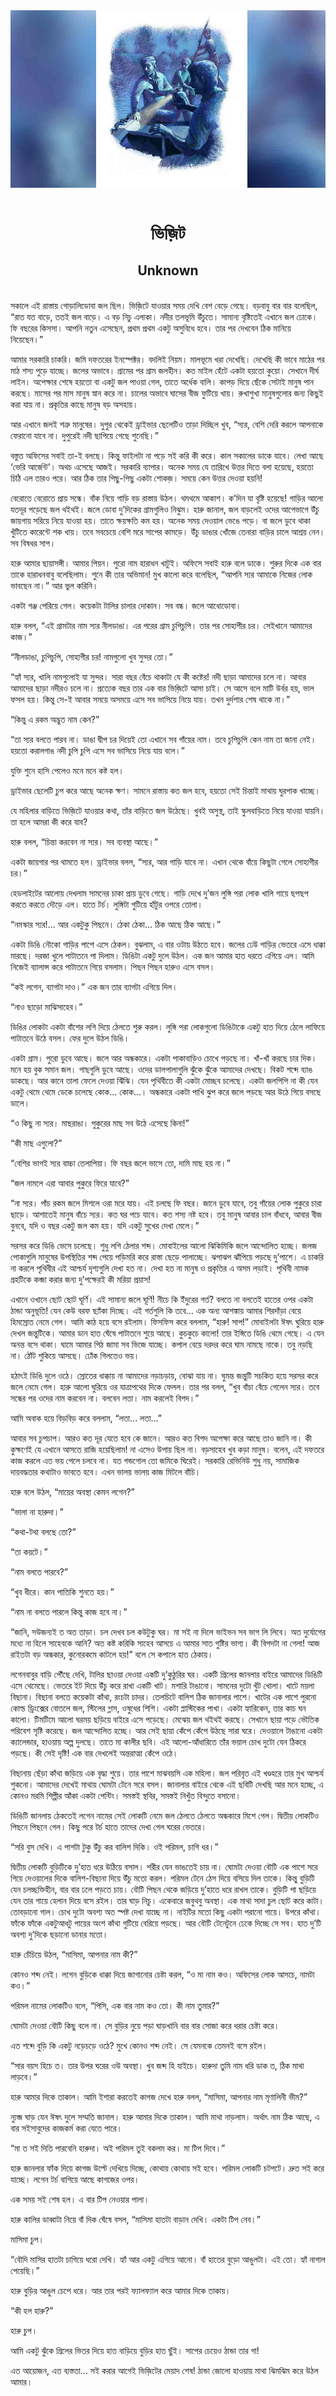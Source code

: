 <div align=center> <img src="../../metadata/images/rabibasariya/ভিজ়িট-Unknown.jpg" align="center"></div><br><h1 align=center>ভিজ়িট</h1>
<h2 align=center>Unknown</h2><br>সকালে এই রাস্তায় গোড়ালিডোবা জল ছিল। ভিজ়িটে যাওয়ার সময় দেখি বেশ বেড়ে গেছে। বড়বাবু বার বার বলেছিল, “রাত যত বাড়ে, ততই জল বাড়ে। এ বড় নিচু এলাকা। নদীর তলভূমি উঁচুতে। সামান্য বৃষ্টিতেই এখানে জল ঢোকে। ফি বছরের কিসসা। আপনি নতুন এসেছেন, প্রথম প্রথম একটু অসুবিধে হবে। তার পর দেখবেন ঠিক মানিয়ে নিয়েছেন।”

আমার সরকারি চাকরি। জমি দফতরের ইনস্পেক্টর। বদলিই নিয়ম। মালভূমে খরা দেখেছি। দেখেছি কী ভাবে মাঠের পর মাঠ শস্য পুড়ে যাচ্ছে। জলের অভাবে। গ্রামের পর গ্রাম জলহীন। কত মাইল হেঁটে একটা হয়তো কুয়ো। সেখানে দীর্ঘ লাইন। অপেক্ষার শেষে হয়তো বা একটু জল পাওয়া গেল, তাতে অর্ধেক বালি। কাপড় দিয়ে ছেঁকে সেটাই মানুষ পান করছে। মাসের পর মাস মানুষ স্নান করে না। চালের অভাবে ঘাসের বীজ ফুটিয়ে খায়। রুখাশুখা মানুষগুলোর জন্য কিছুই করা যায় না। প্রকৃতির কাছে মানুষ বড় অসহায়।

আর এখানে জলই শত্রু মানুষের। দুপুর থেকেই ড্রাইভার ছেলেটিও তাড়া দিচ্ছিল খুব, “স্যর, বেশি দেরি করলে আপনাকে ফেরানো যাবে না। দুপুরেই নদী ছাপিয়ে গেছে শুনেছি।”

বস্তুত অফিসের সবাই তা-ই বলছে। কিন্তু ফাইলটা না পড়ে সই করি কী করে। কাল সকালের ডাকে যাবে। লেখা আছে ‘ভেরি আর্জেন্ট’। অথচ এসেছে আজই। সরকারি ব্যাপার। অনেক সময় যে তারিখে উত্তর দিতে বলা হয়েছে, হয়তো চিঠি এল তারও পরে। আর ঠিক তার পিছু-পিছু একটা শোকজ়। সময়ে কেন উত্তর দেওয়া হয়নি!

বেরোতে বেরোতে প্রায় সন্ধে। বাঁক নিয়ে গাড়ি বড় রাস্তায় উঠল। থমথমে আকাশ। ক’দিন যা বৃষ্টি হয়েছে!  গাড়ির আলো যতদূর পড়েছে জল থইথই। জলে ডোবা দু’দিকের গ্রামগুলিও নিঝুম। হারু জানাল, জল বাড়লেই ওদের আগেভাগে উঁচু জায়গায় সরিয়ে নিয়ে যাওয়া হয়। তাতে ক্ষয়ক্ষতি কম হয়। অনেক সময় দেওয়াল ভেঙে পড়ে। বা জলে ডুবে থাকা খুঁটিতে কারেন্টে শক খায়। তবে সবচেয়ে বেশি মরে সাপের কামড়ে। উঁচু ডাঙার খোঁজে তেনারা বাড়ির চালে আশ্রয় নেন। সব বিষধর সাপ।

হারু আমার ছায়াসঙ্গী। আমার পিয়ন। পুরো নাম হারাধন খাটুই। অফিসে সবাই হারু বলে ডাকে। শুরুর দিকে এক বার তাকে হারাধনবাবু বলেছিলাম। শুনে কী তার অভিমান! মুখ কালো করে বলেছিল, “আপনি স্যর আমাকে নিজের লোক ভাবছেন না।” আর ভুল করিনি।

একটা গঞ্জ পেরিয়ে গেল। কয়েকটা টালির চালার দোকান। সব বন্ধ। জলে আধোডোবা।

হারু বলল, “এই গ্রামটার নাম স্যর নীলডাঙা। এর পরের গ্রাম চুপিচুপি। তার পর সোহাগীর চর। সেইখানে আমাদের কাজ।”

“নীলডাঙা, চুপিচুপি, সোহাগীর চর! নামগুলো খুব সুন্দর তো।”

“হ্যাঁ স্যর, খালি নামগুলোই যা সুন্দর। সারা বছর বেঁচে থাকাটা যে কী কষ্টের! নদী ছাড়া আমাদের চলে না। আবার আমাদের ছাড়া নদীরও চলে না। প্রত্যেক বছর তার এক বার ভিজ়িটে আসা চাই। সে আসে বলে মাটি উর্বর হয়, ভাল ফসল হয়। কিন্তু সে-ই আবার সময়ে অসময়ে এসে সব ভাসিয়ে নিয়ে যায়। তখন দুর্দশার শেষ থাকে না।”

“কিন্তু এ রকম অদ্ভুত নাম কেন?”

“তা স্যর বলতে পারব না। ডাঙা দ্বীপ চর দিয়েই তো এখানে সব গাঁয়ের নাম। তবে চুপিচুপি কেন
নাম তা জানা নেই। হয়তো করালগাঙ নদী চুপি চুপি এসে সব ভাসিয়ে নিয়ে যায় বলে।”

যুক্তি শুনে হাসি পেলেও মনে মনে কষ্ট হল।

ড্রাইভার ছেলেটি চুপ করে আছে অনেক ক্ষণ। সামনে রাস্তায় কত জল হবে, হয়তো সেই চিন্তাই মাথায় ঘুরপাক খাচ্ছে।

যে মহিলার বাড়িতে ভিজ়িটে যাওয়ার কথা, তাঁর বাড়িতে জল উঠেছে। খুবই অসুস্থ, তাই স্কুলবাড়িতে নিয়ে যাওয়া যায়নি। তা হলে আমরা কী করে যাব?

হারু বলল, “চিন্তা করবেন না স্যর। সব ব্যবস্থা আছে।”

একটা জায়গার পর থামতে হল। ড্রাইভার বলল, “স্যর, আর গাড়ি যাবে না। এখান থেকে বাঁয়ে কিছুটা গেলে  সোহাগীর চর।” 

হেডলাইটের আলোয় দেখলাম সামনের চাকা প্রায় ডুবে গেছে। গাড়ি দেখে দু’জন লুঙ্গি পরা লোক খালি গায়ে ছপছপ করতে করতে দৌড়ে এল। হাতে টর্চ। লুঙ্গিটা গুটিয়ে হাঁটুর ওপরে তোলা।

“নমস্কার স্যর!... আর একটুকু পিছনে। ঠেকা ঠেকা... ঠিক আছে
ঠিক আছে।”

একটা ডিঙি নৌকো গাড়ির পাশে এসে ঠেকল। বুঝলাম, এ বার ওটায় উঠতে হবে। জলের ঢেউ গাড়ির ভেতরে এসে ধাক্কা মারছে। দরজা খুলে পাটাতনে পা দিলাম। ডিঙিটা একটু দুলে উঠল। এক জন আমার হাত ধরতে এগিয়ে এল। আমি নিজেই ব্যালান্স করে পাটাতনে গিয়ে বসলাম। পিছন পিছন হারুও এসে বসল।

“কই লগেন, ব্যাগটা দাও।” এক জন তার ব্যাগটা এগিয়ে দিল। 

“নাও ছাড়ো মাঝিসাহেব।”

ডিঙির লোকটা একটা বাঁশের লগি দিয়ে ঠেলতে শুরু করল। লুঙ্গি পরা লোকগুলো ডিঙিটাকে একটু হাত দিয়ে ঠেলে লাফিয়ে পাটাতনে উঠে বসল। ফের দুলে উঠল ডিঙি।

একটা গ্রাম। পুরো ডুবে আছে। জলে আর অন্ধকারে। একটা পাকাবাড়িও চোখে পড়ছে না। খাঁ-খাঁ করছে চার দিক। মনে হয় বুক সমান জল। গাছগুলি ডুবে আছে। ওদের ডালপালাগুলি ঝুঁকে ঝুঁকে আমাদের দেখছে। বিকট শব্দে ব্যাঙ ডাকছে। আর কানে তালা ফেলে দেওয়া ঝিঁঝি। যেন পৃথিবীতে কী একটা মোচ্ছব চলেছে। একটা জলপিপি না কী যেন একটু থেমে থেমে ডেকে চলেছে কোক... কোক...। অন্ধকারে একটা পাখি ঝুপ করে জলে পড়ছে আর উঠে গিয়ে বসছে ডালে।

“ও কিছু না স্যর। মাছরাঙা। পুকুরের মাছ সব উঠে এসেছে কিনা!”

“কী মাছ এগুলো?”

“বেশির ভাগই স্যর বাচ্চা তেলাপিয়া। ফি বছর জলে ভাসে তো, দামি মাছ হয় না।”

“জল নামলে এরা আবার পুকুরে ফিরে যাবে?”

“না স্যর। পাঁচ রকম জলে মিশলে ওরা মরে যায়। এই চলছে ফি বছর। জানে ডুবে যাবে, তবু গাঁয়ের লোক পুকুরে চারা ছাড়ে। আশাতেই মানুষ বাঁচে স্যর। কত ঘর পচে যাবে। কত শস্য নষ্ট হবে। তবু মানুষ আবার চাল বাঁধবে, আবার বীজ বুনবে, যদি ও বছর একটু জল কম হয়। যদি একটু সুখের দেখা মেলে।”

সরসর করে ডিঙি ভেসে চলেছে। শুধু লগি ঠেলার শব্দ। মোবাইলের আলো ঝিকিমিকি জলে আন্দোলিত হচ্ছে। জলজ পোকাগুলি মানুষের উপস্থিতির শব্দ পেয়ে পড়িমরি করে রাস্তা ছেড়ে পালাচ্ছে। ঝপাঝপ ঝাঁপিয়ে পড়ছে দু’পাশে। এ চাকরি না করলে পৃথিবীর এই আশ্চর্য দৃশ্যগুলি দেখা হত না। দেখা হত না মানুষ ও প্রকৃতির এ অসম লড়াই। পৃথিবী নামক গ্রহটিকে কব্জা করার জন্য দু’পক্ষেরই কী মরিয়া প্রয়াস!

এখানে ওখানে ছোট ছোট ঘূর্ণি। এই সামান্য জলে ঘূর্ণি! নীচে কি ইঁদুরের গর্ত? বলতে না বলতেই হাতের ওপর একটা ঠান্ডা অনুভূতি! যেন কেউ বরফ ছ্যাঁকা দিচ্ছে। এই গর্তগুলি কি তবে... এক অন্য আশঙ্কায় আমার শিরদাঁড়া বেয়ে হিমস্রোত নেমে গেল। আমি কাঠ হয়ে বসে রইলাম। ফিসফিস করে বললাম, “হারু! সাপ!” মোবাইলটা ঈষৎ ঘুরিয়ে হারু দেখল জন্তুটিকে। আমার ডান হাত ঘেঁষে পাটাতনে শুয়ে আছে। কুচকুচে কালো! তার ইঙ্গিতে ডিঙি থেমে গেছে। এ যেন অনন্ত বসে থাকা। ঘামে আমার পিঠ জামা সব ভিজে যাচ্ছে। কপাল বেয়ে দরদর করে ঘাম নামছে নাকে। তবু নড়ছি না। ঠোঁট শুকিয়ে আসছে। ঢোঁক গিলতেও ভয়।

হঠাৎই ডিঙি দুলে ওঠে। স্রোতের ধাক্কায় না আমাদের নড়াচড়ায়, বোঝা যায় না। ঘুমন্ত জন্তুটি সচকিত হয়ে সরসর করে জলে নেমে গেল। হারু আলো ঘুরিয়ে ওর যাত্রাপথের দিকে ফেলল। তার পর বলল, “খুব বাঁচা বেঁচে গেলেন স্যর। তবে সন্ধের পর ওদের নাম করবেন না। বলবেন লতা। নাম করলেই বিপদ।”

আমি অবাক হয়ে বিড়বিড় করে বললাম, “লতা... লতা...”

আবার সব চুপচাপ। আরও কত দূর যেতে হবে কে জানে। আরও কত বিপদ অপেক্ষা করে আছে তাও জানি না। কী কুক্ষণেই যে এখানে আসতে রাজি হয়েছিলাম! না এসেও উপায় ছিল না। বড়সাহেব খুব কড়া মানুষ। বলেন, এই দফতরে কাজ করলে এত ভয় পেলে চলবে না। যত গন্ডগোল তো জমিকে ঘিরেই। সরকারি রেভিনিউ শুধু নয়,
সামাজিক দায়বদ্ধতার কথাটাও ভাবতে হবে। এখন ভালয় ভালয় কাজ মিটলে বাঁচি।

হারু বলে উঠল, “মায়ের অবস্থা কেমন লগেন?”

“ভালা না হারুদা।”

“কথা-টথা বলছে তো?”

“তা কয়টে।”

“নাম বলতে পারবে?”

“খুব ধীরে। কান পাতিকি শুনতে হয়।”

“নাম না বলতে পারলে কিন্তু কাজ হবে না।”

“জানি, সউজন্যই ত অত তাড়া। চল দেখব চল কউটুকু ঘর। মা সই না দিলে ভাইভন সব ভাগ লি লিবে। অত দুর্যোগের মধ্যে না হিলে সাহেবকে আনি? অত কষ্ট করিকি সাহেব আসচে এ আমার সাত গুষ্টির ভাগ্য। কী বিপদটা না গেলা! আজ রাইতটা বড় অন্ধকার, কুনোরকমে কাটলে হয়!” বলে সে কপালে হাত ঠেকায়।

লগেনবাবুর বাড়ি পৌঁছে দেখি, টালির ছাওয়া দেওয়া একটি দু’কুঠুরির ঘর। একটি গ্রিলের জানলার বাইরে আমাদের ডিঙিটি এসে থেমেছে। ভেতরে ইট দিয়ে উঁচু করে রাখা একটি খাট। মশারি টাঙানো। সামনের দুটো খুঁট খোলা। খাটে ময়লা বিছানা। বিছানা বলতে কয়েকটা কাঁথা, রংচটা চাদর। তেলচিটে বালিশ ঠিক জানালার পাশে। খাটের এক পাশে পুরনো কোল্ড ড্রিংক্সের বোতলে জল, স্টিলের গ্লাস, ওষুধের শিশি। একটা প্লাস্টিকের পাখা। একটা হ্যারিকেন, তার কাচ ঘন কালো। টিমটিমে আলো ঘরময় ছড়িয়ে বাইরে এসে পড়েছে। মেঝেয় জল থইথই করছে। সেখানে ছায়া পড়ে ভৌতিক পরিবেশ সৃষ্টি করেছে। জল আন্দোলিত হচ্ছে। আর সেই ছায়া কেঁপে কেঁপে উঠছে সারা ঘরে। দেওয়ালে টাঙানো একটা ক্যালেন্ডার, হাওয়ায় অল্প  দুলছে। তাতে মা কালীর ছবি। এই আলো-আঁধারিতে তাঁর ভয়াল চোখ দুটো যেন ঠিকরে পড়ছে। কী সেই দৃষ্টি! এক বার দেখলেই অন্তরাত্মা কেঁপে ওঠে।

বিছানায় ছেঁড়া কাঁথা জড়িয়ে এক বৃদ্ধা শুয়ে। তার পাশে মাঝবয়সি এক মহিলা। জল পরিবৃত এই খণ্ডহরে তার মুখ আশ্চর্য শুকনো। আমাদের দেখেই মাথায় ঘোমটা টেনে সরে বসল। জানালার বাইরে থেকে এই ছবিটি দেখছি আর মনে হচ্ছে, এ কোনও মরমি শিল্পীর আঁকা একটা পেন্টিং। সমস্তই স্থবির, সমস্তই নিখুঁত বিন্দুতে বসানো।

ডিঙিটি জানলায় ঠেকতেই লগেন নামের সেই লোকটি নেমে জল ঠেলতে ঠেলতে অন্ধকারে মিশে গেল। দ্বিতীয় লোকটিও পিছনে পিছনে গেল। কিছু পরে টর্চ হাতে তাদের দেখা গেল ঘরের ভেতরে। 

“সরি বুস দেখি। এ পাশটা টুকু উঁচু কর বালিশ দিকি। ওই পরিমল, চাগি ধর।”

দ্বিতীয় লোকটি বুড়িটিকে দু’হাত ধরে উঠিয়ে বসাল। শরীর যেন ভাঙতেই চায় না। ঘোমটা দেওয়া বৌটি এক পাশে সরে গিয়ে দেওয়ালের দিকে বালিশ-বিছানা দিয়ে উঁচু মতো করল। পরিমল টেনে ঠেস দিয়ে বসিয়ে দিল তাকে। কিন্তু বুড়িটি যেন চলচ্ছক্তিহীন, বার বার ঢলে পড়তে চায়। বৌটি পিছন থেকে জড়িয়ে দু’হাতে ধরে রাখল তাকে। বুড়িটি পা ছড়িয়ে যেন তার গায়ে হেলান দিয়ে বসে রইল। তার ঘাড় নিচু। একেবারে জবুথবু অবস্থা। এক মাথা সাদা চুল ছোট করে কাটা। তোবড়ানো গাল। চোখ দুটো অবশ্য অত স্পষ্ট দেখা যাচ্ছে না। নাইটির মতো কিছু একটা পরানো গায়ে। উপরে কাঁথা। ফাঁকে ফাঁকে একটুআধটু পায়ের অংশ কাঁথা গুটিয়ে বেরিয়ে পড়ছে। আর বৌটি টেনেটুনে ঢেকে দিচ্ছে সে সব।
হাত দু’টি অবশ্য দু’দিকে ছড়ানো ডানার মতো।

হারু চেঁচিয়ে উঠল, “মাসিমা, আপনার নাম কী?”

কোনও শব্দ নেই। লগেন বুড়িকে ধাক্কা দিয়ে জাগানোর চেষ্টা করল, “ও মা নাম কও। অফিসের লোক আসচে, নামটা কও।”

পরিমল নামের লোকটিও বলে, “পিসি, এক বার নাম কও তো। কী নাম তুমার?”

ঘোমটা দেওয়া বৌটি কিছু বলে না। সে বুড়ির নুয়ে পড়া ঘাড়খানি বার বার সোজা করে ধরার চেষ্টা করে।

এত শব্দে বুড়ি কি একটু নড়েচড়ে ওঠে? মুখে কোনও শব্দ নেই। সে যেমনকে তেমনই বসে রইল।

“সার বয়স হিচে ত। তার উপর ঘরের ওউ অবস্থা। খুব জব্দ হি যাইচে। হারুদা তুমি নাম ধরি ডাক ত, ঠিক
মাথা লাড়বে।”

হারু আমার দিকে তাকাল। আমি ইশারা করতেই কাগজ দেখে হারু বলল, “মাসিমা, আপনার নাম মৃণালিনী ভীম?”

ন্যুব্জ ঘাড় যেন ঈষৎ দুলে সম্মতি জানাল। হারু আমার দিকে তাকাল। আমি মাথা নাড়লাম। অর্থাৎ নাম ঠিক আছে, এ বার সইসাবুদের কাজকর্ম করা যেতে পারে।

“মা ত সই দিতি পারবেনি হারুদা। অই পরিমল তুই বকলম কর। মা
টিপ দিবে।”

হারু জানলার ফাঁক দিয়ে কাগজ উল্টে দেখিয়ে দিচ্ছে, কোথায় কোথায় সই হবে। পরিমল লোকটি চটপটে। দ্রুত সই করে যাচ্ছে। লগেন টর্চ বাগিয়ে আছে কাগজের ওপর।

এক সময় সই শেষ হল। এ বার টিপ নেওয়ার পালা।

হারু কালির ডাব্বাটা নিয়ে বাঁ দিক ঘেঁষে বসল, “মাসিমা হাতটা বাড়ান দেখি। একটা টিপ নেব।”

মাসিমা চুপ।

“বৌদি মাসির হাতটা চাগিয়ে ধরো দেখি। হ্যাঁ আর একটু এগিয়ে আনো। বাঁ হাতের বুড়ো আঙুলটা। এই তো। হ্যাঁ নাগাল পেয়েছি।”

হারু বুড়ির আঙুল চেপে ধরে। আর তার পরই ফ্যালফ্যাল করে আমার দিকে তাকায়।

“কী হল হারু?”

হারু চুপ।

আমি একটু ঝুঁকে গ্রিলের ভিতর দিয়ে হাত বাড়িয়ে বুড়ির হাত ছুঁই। সাপের চেয়েও ঠান্ডা তার গা!

এত আয়োজন, এত ব্যস্ততা... সই করার আগেই ভিজ়িটের মেয়াদ শেষ! ঠান্ডা জোলো হাওয়ায় মাথা ঝিমঝিম করে উঠল আমার।
